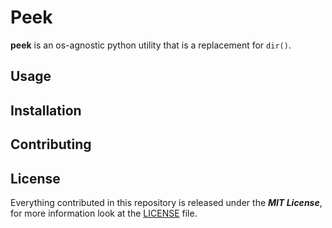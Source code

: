 # Peek
**peek** is an os-agnostic python utility that is a replacement for `dir()`.

## Usage

## Installation

## Contributing

## License
Everything contributed in this repository is released under the ***MIT
License***, for more information look at the [LICENSE] file.

[LICENSE]: https://github.com/HyperEntangledQubit/peek/blob/master/LICENSE
